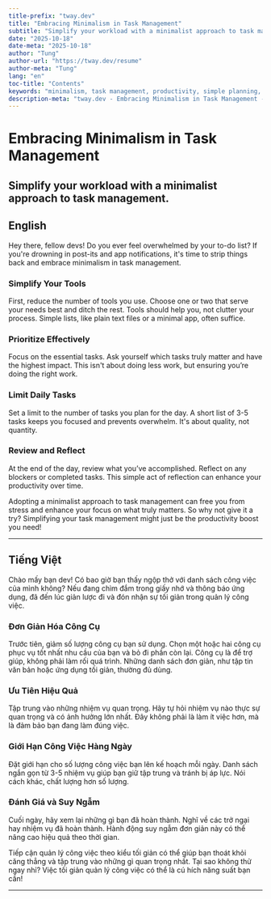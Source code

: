 ```yaml
---
title-prefix: "tway.dev"
title: "Embracing Minimalism in Task Management"
subtitle: "Simplify your workload with a minimalist approach to task management."
date: "2025-10-18"
date-meta: "2025-10-18"
author: "Tung"
author-url: "https://tway.dev/resume"
author-meta: "Tung"
lang: "en"
toc-title: "Contents"
keywords: "minimalism, task management, productivity, simple planning, workload reduction"
description-meta: "tway.dev - Embracing Minimalism in Task Management - Simplify your workload with a minimalist approach to task management."
---
```


# Embracing Minimalism in Task Management
## Simplify your workload with a minimalist approach to task management.

## English
Hey there, fellow devs! Do you ever feel overwhelmed by your to-do list? If you're drowning in post-its and app notifications, it's time to strip things back and embrace minimalism in task management.

### Simplify Your Tools

First, reduce the number of tools you use. Choose one or two that serve your needs best and ditch the rest. Tools should help you, not clutter your process. Simple lists, like plain text files or a minimal app, often suffice.

### Prioritize Effectively

Focus on the essential tasks. Ask yourself which tasks truly matter and have the highest impact. This isn't about doing less work, but ensuring you’re doing the right work.

### Limit Daily Tasks

Set a limit to the number of tasks you plan for the day. A short list of 3-5 tasks keeps you focused and prevents overwhelm. It's about quality, not quantity.

### Review and Reflect

At the end of the day, review what you’ve accomplished. Reflect on any blockers or completed tasks. This simple act of reflection can enhance your productivity over time.

Adopting a minimalist approach to task management can free you from stress and enhance your focus on what truly matters. So why not give it a try? Simplifying your task management might just be the productivity boost you need!

---

## Tiếng Việt
Chào mấy bạn dev! Có bao giờ bạn thấy ngộp thở với danh sách công việc của mình không? Nếu đang chìm đắm trong giấy nhớ và thông báo ứng dụng, đã đến lúc giản lược đi và đón nhận sự tối giản trong quản lý công việc.

### Đơn Giản Hóa Công Cụ

Trước tiên, giảm số lượng công cụ bạn sử dụng. Chọn một hoặc hai công cụ phục vụ tốt nhất nhu cầu của bạn và bỏ đi phần còn lại. Công cụ là để trợ giúp, không phải làm rối quá trình. Những danh sách đơn giản, như tập tin văn bản hoặc ứng dụng tối giản, thường đủ dùng.

### Ưu Tiên Hiệu Quả

Tập trung vào những nhiệm vụ quan trọng. Hãy tự hỏi nhiệm vụ nào thực sự quan trọng và có ảnh hưởng lớn nhất. Đây không phải là làm ít việc hơn, mà là đảm bảo bạn đang làm đúng việc.

### Giới Hạn Công Việc Hàng Ngày

Đặt giới hạn cho số lượng công việc bạn lên kế hoạch mỗi ngày. Danh sách ngắn gọn từ 3-5 nhiệm vụ giúp bạn giữ tập trung và tránh bị áp lực. Nói cách khác, chất lượng hơn số lượng.

### Đánh Giá và Suy Ngẫm

Cuối ngày, hãy xem lại những gì bạn đã hoàn thành. Nghĩ về các trở ngại hay nhiệm vụ đã hoàn thành. Hành động suy ngẫm đơn giản này có thể nâng cao hiệu quả theo thời gian.

Tiếp cận quản lý công việc theo kiểu tối giản có thể giúp bạn thoát khỏi căng thẳng và tập trung vào những gì quan trọng nhất. Tại sao không thử ngay nhỉ? Việc tối giản quản lý công việc có thể là cú hích năng suất bạn cần!

---
